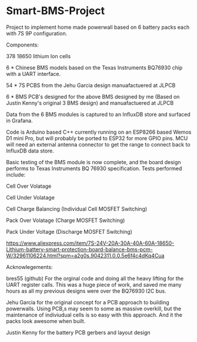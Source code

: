 # Smart-BMS-Project
Project to implement home made powerwall based on 6 battery packs each with 7S 9P configuration.

Components:

  378 18650 lithium Ion cells
  
  6  * Chinese BMS models based on the Texas Instruments BQ76930 chip with a UART interface.
  
  54 * 7S PCBS from the Jehu Garcia design manuafactuered at JLPCB
  
  6  * BMS PCB's designed for the above BMS designed by me (Based on Justin Kenny's original 3 BMS design) and manuafactuered at JLPCB
  
Data from the 6 BMS modules is captured to an InfluxDB store and surfaced in Grafana.

Code is Arduino based C++ currently running on an ESP8266 based Wemos D1 mini Pro, but will probably be ported to ESP32 for more GPIO pins. MCU will need an external antenna connector to get the range to connect back to InfluxDB data store.

Basic testing of the BMS module is now complete, and the board design performs to Texas Instruments BQ 76930 specification.
Tests performed include:

  Cell Over Volatage
  
  Cell Under Volatage
  
  Cell Charge Balancing (Individual Cell MOSFET Switching) 
  
  Pack Over Volatage (Charge MOSFET Switching)
  
  Pack Under Voltage (Discharge MOSFET Switching)
  
  https://www.aliexpress.com/item/7S-24V-20A-30A-40A-60A-18650-Lithium-battery-smart-protection-board-balance-bms-pcm-W/32961106224.html?spm=a2g0s.9042311.0.0.5e6f4c4dKq4Cua

Acknowlegements:

bres55 (github) For the orginal code and doing all the heavy lifting for the UART register calls. This was a huge piece of work, and saved me many hours as all my previous designs were over the BQ76930 I2C bus.

Jehu Garcia for the original concept for a PCB approach to building powerwalls. Using PCB,s may seem to some as massive overkill, but the maintenance of indiviudual cells is so easy with this approach. And it the packs look awesome when built.

Justin Kenny for the battery PCB gerbers and layout design
